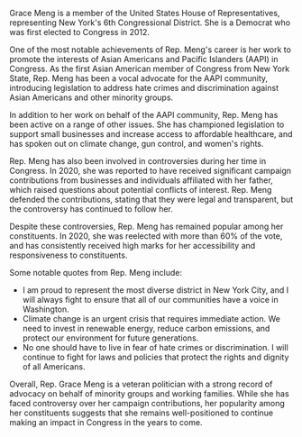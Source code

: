 Grace Meng is a member of the United States House of Representatives, representing New York's 6th Congressional District. She is a Democrat who was first elected to Congress in 2012.

One of the most notable achievements of Rep. Meng's career is her work to promote the interests of Asian Americans and Pacific Islanders (AAPI) in Congress. As the first Asian American member of Congress from New York State, Rep. Meng has been a vocal advocate for the AAPI community, introducing legislation to address hate crimes and discrimination against Asian Americans and other minority groups.

In addition to her work on behalf of the AAPI community, Rep. Meng has been active on a range of other issues. She has championed legislation to support small businesses and increase access to affordable healthcare, and has spoken out on climate change, gun control, and women's rights.

Rep. Meng has also been involved in controversies during her time in Congress. In 2020, she was reported to have received significant campaign contributions from businesses and individuals affiliated with her father, which raised questions about potential conflicts of interest. Rep. Meng defended the contributions, stating that they were legal and transparent, but the controversy has continued to follow her.

Despite these controversies, Rep. Meng has remained popular among her constituents. In 2020, she was reelected with more than 60% of the vote, and has consistently received high marks for her accessibility and responsiveness to constituents.

Some notable quotes from Rep. Meng include:

- I am proud to represent the most diverse district in New York City, and I will always fight to ensure that all of our communities have a voice in Washington.
- Climate change is an urgent crisis that requires immediate action. We need to invest in renewable energy, reduce carbon emissions, and protect our environment for future generations.
- No one should have to live in fear of hate crimes or discrimination. I will continue to fight for laws and policies that protect the rights and dignity of all Americans.

Overall, Rep. Grace Meng is a veteran politician with a strong record of advocacy on behalf of minority groups and working families. While she has faced controversy over her campaign contributions, her popularity among her constituents suggests that she remains well-positioned to continue making an impact in Congress in the years to come.
